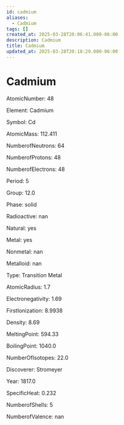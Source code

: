 ```yaml
---
id: cadmium
aliases:
  - Cadmium
tags: []
created_at: 2025-03-28T20:06:41.000-06:00
description: Cadmium
title: Cadmium
updated_at: 2025-03-28T20:18:29.000-06:00
---
```


# Cadmium

AtomicNumber: 48

Element: Cadmium

Symbol: Cd

AtomicMass: 112.411

NumberofNeutrons: 64

NumberofProtons: 48

NumberofElectrons: 48

Period: 5

Group: 12.0

Phase: solid

Radioactive: nan

Natural: yes

Metal: yes

Nonmetal: nan

Metalloid: nan

Type: Transition Metal

AtomicRadius: 1.7

Electronegativity: 1.69

FirstIonization: 8.9938

Density: 8.69

MeltingPoint: 594.33

BoilingPoint: 1040.0

NumberOfIsotopes: 22.0

Discoverer: Stromeyer

Year: 1817.0

SpecificHeat: 0.232

NumberofShells: 5

NumberofValence: nan
